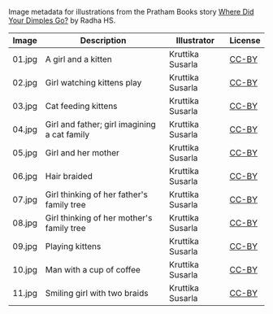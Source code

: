 Image metadata for illustrations from the Pratham Books story [Where Did Your Dimples Go?](https://storyweaver.org.in/stories/4938-where-did-your-dimples-go) by Radha HS.

Image | Description | Illustrator | License
----- | ----------- | ----------- | -------
01.jpg | A girl and a kitten | Kruttika Susarla | [CC-BY](https://creativecommons.org/licenses/by/4.0/)
02.jpg | Girl watching kittens play | Kruttika Susarla | [CC-BY](https://creativecommons.org/licenses/by/4.0/)
03.jpg | Cat feeding kittens | Kruttika Susarla | [CC-BY](https://creativecommons.org/licenses/by/4.0/)
04.jpg | Girl and father; girl imagining a cat family | Kruttika Susarla | [CC-BY](https://creativecommons.org/licenses/by/4.0/)
05.jpg | Girl and her mother | Kruttika Susarla | [CC-BY](https://creativecommons.org/licenses/by/4.0/)
06.jpg | Hair braided | Kruttika Susarla | [CC-BY](https://creativecommons.org/licenses/by/4.0/)
07.jpg | Girl thinking of her father's family tree | Kruttika Susarla | [CC-BY](https://creativecommons.org/licenses/by/4.0/)
08.jpg | Girl thinking of her mother's family tree | Kruttika Susarla | [CC-BY](https://creativecommons.org/licenses/by/4.0/)
09.jpg | Playing kittens | Kruttika Susarla | [CC-BY](https://creativecommons.org/licenses/by/4.0/)
10.jpg | Man with a cup of coffee | Kruttika Susarla | [CC-BY](https://creativecommons.org/licenses/by/4.0/)
11.jpg | Smiling girl with two braids | Kruttika Susarla | [CC-BY](https://creativecommons.org/licenses/by/4.0/)